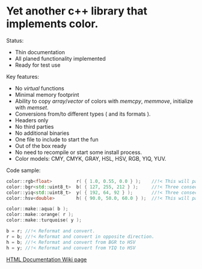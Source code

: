 # Yet another c++ library that implements color.
Status:
- Thin documentation
- All planed functionality implemented
- Ready for test use

Key features:
- No _virtual_ functions
- Minimal memory footprint
- Ability to copy _array_/_vector_ of colors with _memcpy_, _memmove_, initialize with _memset_.
- Conversions from/to different types ( and its formats ).
- Headers only
- No third parties
- No additional binaries
- One file to include to start the fun
- Out of the box ready
 - No need to recompile or start some install process.
- Color models: CMY, CMYK, GRAY, HSL, HSV, RGB, YIQ, YUV.

Code sample:
```c++
color::rgb<float>         r( { 1.0, 0.55, 0.0 } );    //!< This will pack ONLY three consecutive floats in memory
color::bgr<std::uint8_t>  b( { 127, 255, 212 } );     //!< Three consecutive std::uint8_t. Ordered in memory: blue, green and red.
color::yiq<std::uint8_t>  y( { 192, 64, 92 } );       //!< Three consecutive std::uint8_t. Ordered in memory: luma, inphase and quadrature.
color::hsv<double>        h( { 90.0, 50.0, 60.0 } );  //!< This will pack ONLY three consecutive doubles in memory

color::make::aqua( b );
color::make::orange( r );
color::make::turquoise( y );

b = r; //!< Reformat and convert.
r = b; //!< Reformat and convert in opposite direction.
h = b; //!< Reformat and convert from BGR to HSV
h = y; //!< Reformat and convert from YIQ to HSV
```

[HTML Documentation ](doc/index.html)
[Wiki page](https://github.com/dmilos/color/wiki)

